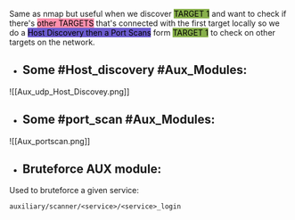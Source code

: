 Same as nmap but useful when we discover <mark style="background: #88B04B;">TARGET 1</mark> and want to check if there's <mark style="background: #FF5582A6;">other TARGETS</mark> that's connected with the first target locally so we do a <mark style="background: #6A5ACD;">Host Discovery then a Port Scans</mark> form <mark style="background: #88B04B;">TARGET 1</mark> to check on other targets on the network. 
- ## **Some #Host_discovery #Aux_Modules:**
![[Aux_udp_Host_Discovey.png]]

- ## **Some #port_scan #Aux_Modules:**
![[Aux_portscan.png]]


- ## Bruteforce AUX module:
Used to bruteforce a given service:

	auxiliary/scanner/<service>/<service>_login
